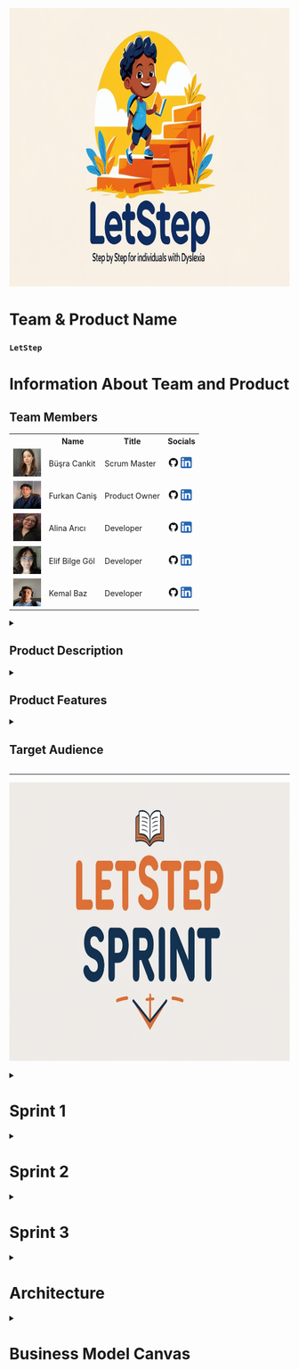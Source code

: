  <html>
  <body>

<p align="center">
  <img src="Requirements/general/lets_image.jpg" alt="sprints" style=" height: 500px;">
</p>



  # **Team & Product Name**

  ### **`LetStep`**

  # Information About Team and Product

  ## Team Members

  <table>
    <tr>
      <th></th>
      <th>Name</th>
      <th>Title</th>
      <th>Socials</th>
    </tr>
    <tr>
      <td><img src="Requirements/photo_team/busra1.png" width="50" height="50" /></td>
      <td>Büşra Cankit</td>
      <td>Scrum Master</td>
      <td>
        <a href="https://github.com/busracankit" target="_blank"><img src="Requirements/social/github.png" width="20" height="20"/></a>
        <a href="https://www.linkedin.com/in/busracankit/" target="_blank" ><img src="Requirements/social/linkedin.png" width="20" height="20" /></a>
      </td>
    </tr>
    <tr>
      <td><img src="Requirements/photo_team/Furkan.png" width="50" height="50" /></td>
      <td>Furkan Caniş</td>
      <td>Product Owner</td>
      <td>
        <a href="https://github.com/furkancanis" target="_blank"><img src="Requirements/social/github.png" width="20" height="20"/></a>
        <a href="https://www.linkedin.com/in/furkancani%C5%9F/" target="_blank" ><img src="Requirements/social/linkedin.png" width="20" height="20" /></a>
      </td>
    </tr>
    <tr>
      <td><img src="Requirements/photo_team/alina.png"" width="50" height="50" /></td>
      <td>Alina Arıcı</td>
      <td>Developer</td>
      <td>
        <a href="https://github.com/alinaa248" target="_blank"><img src="Requirements/social/github.png" width="20" height="20"/></a>
        <a href="https://www.linkedin.com/in/alinaarici/" target="_blank" ><img src="Requirements/social/linkedin.png" width="20" height="20" /></a>
      </td>
    </tr>
    <tr>
      <td><img src="Requirements/photo_team/elif.png" width="50" height="50" /></td>
      <td>Elif Bilge Göl</td>
      <td>Developer</td>
      <td>
        <a href="https://github.com/BilgeAI" target="_blank"><img src="Requirements/social/github.png" width="20" height="20"/></a>
        <a href="https://www.linkedin.com/in/elif-bilge-g%C3%B6l-3293a421a/" target="_blank" ><img src="Requirements/social/linkedin.png" width="20" height="20" /></a>
      </td>
    </tr>
    <tr>
      <td><img src="Requirements/photo_team/kemal.png" width="50" height="50" /></td>
      <td>Kemal Baz </td>
      <td>Developer</td>
      <td>
        <a href="https://github.com/Anonyuser-x" target="_blank"><img src="Requirements/social/github.png" width="20" height="20"/></a>
        <a href="https://www.linkedin.com/in/kemal-baz-penetrationtester-ethicalhacking/" target="_blank" ><img src="Requirements/social/linkedin.png" width="20" height="20" /></a>
      </td>
    </tr>
    <tr>
  </tr>
  </table>




  <details>
<summary><h2>Product Description</h2></summary>
LetStep is an AI-powered, web-based educational platform designed to support individuals diagnosed with dyslexia in developing their reading, comprehension, and learning skills. It makes learning more accessible and sustainable through personalized exercises tailored to each individual's cognitive profile.

The platform analyzes users' needs based on their age, learning level, and pace, evaluating data such as reading habits and attention patterns to deliver customized content. With the support of artificial intelligence and data science, the difficulty level of the exercises is dynamically adjusted.

LetStep's clean and focus-friendly interface helps users with dyslexia stay engaged with the content. The built-in text-to-speech and feedback systems support auditory learning, transforming the platform into a digital learning coach.

Additionally, a dedicated monitoring panel enables parents and education specialists to track progress in real time and provide timely guidance and intervention when needed.
What does it offer?

    ✅ Interactive lessons using visual, auditory, and kinesthetic techniques

    ✅ Text-to-speech and speech-to-text support

    ✅ Adaptive reading modes (font, spacing, color filters)

    ✅ Gamified learning modules to keep motivation high

    ✅ Progress tracking for parents and teachers

    ✅ Exercises focused on building confidence, comprehension, and memory

We believe that dyslexia is not a limitation, but a different way of thinking. Our mission is to give every learner the tools they need to thrive, regardless of how they read or write.
  </details>

  <details>
    <summary><h2>Product Features</h2></summary>

 1. 🎧 Text-to-Speech & Speech-to-Text Support
Allows users to hear the content read aloud or speak instead of typing — ideal for overcoming reading and writing difficulties.

2. 🅰️ Dyslexia-Friendly Fonts and Layouts
Customizable fonts (like OpenDyslexic), increased line spacing, and background filters reduce visual stress and make reading more comfortable.

3. 🎮 Gamified Learning Modules
Lessons are turned into interactive games that boost motivation, improve memory, and reinforce core reading/writing skills.

4. 📊 Personalized Learning Paths
AI-driven adaptation tailors lessons to the user’s specific pace, strengths, and challenges — no one-size-fits-all approach.

5. 🧩 Multi-Sensory Learning Tools
Combines visuals, sound, touch, and movement to engage different parts of the brain and improve retention.

6. 📝 Real-Time Feedback and Progress Tracking
Students, parents, and teachers can view real-time progress and receive personalized feedback to identify areas of growth.

7. 🗂️ Visual Organizers and Mind Mapping
Helps users plan ideas, structure thoughts, and organize information in a non-linear, brain-friendly format.

8. 🔁 Repeat & Reinforce Functionality
Enables users to repeat tricky lessons easily, and reinforces difficult concepts using alternative methods.

  </details>

  <details>
    <summary><h2>Target Audience</h2></summary>
    <p>
     🎯 Target Audience

1. 🧒 Children with Dyslexia (Ages 6–16)
The core user group — young learners who face reading, writing, and comprehension challenges due to dyslexia.
This platform offers them a safe, encouraging, and accessible space to build literacy skills at their own pace.

2. 👨‍👩‍👧 Parents of Dyslexic Children
Parents seeking supportive tools to assist their children outside of the traditional classroom.
They benefit from real-time progress tracking and guidance on how to support learning at home.

3. 👩‍🏫 Educators & Special Education Teachers
Teachers working with neurodiverse students who need adaptive and inclusive educational technology.
The platform helps them personalize lesson plans and track student development efficiently.

4. 🧠 Educational Therapists & Psychologists
Professionals involved in cognitive development and educational rehabilitation for dyslexic learners.
The tool can be integrated into therapy sessions or used as a supplement to traditional interventions.

5. 🎓 Educational Institutions & Schools
Primary and secondary schools aiming to make classrooms more inclusive and technologically adaptive.
The product supports IEP (Individualized Education Plan) goals and promotes accessibility in education.

6. 🏥 Clinics & Learning Centers
Private learning centers, clinics, and NGOs that specialize in learning difficulties.
It can serve as a valuable resource to enhance their service offerings and improve outcomes for clients.

7. 🌍 NGOs & Government Programs
Organizations promoting accessible education, literacy, or neurodiversity inclusion.
The platform aligns with social impact missions and scalable educational initiatives.
    </p>
  </details>

  --- 

<p align="center">
  <img src="Requirements/general/lets_sprint.jpg" alt="sprints" style=" height: 500px;">
</p>

  <details>
    <summary><h1>Sprint 1</h1></summary>


  <details>
    <summary><h3>Sprint 1 - App Screenshots</h3></summary>
  <table style="width: 100%;">
    <tr>
      <td colspan="4" style="text-align: center;"><h2>Authentication Pages</h2></td>
    </tr>
    <tr>
      <td style="width: 25%;"><img src="Requirements/social/signin.png" style="max-width: 100%; height: auto;"></td>
      <td style="width: 25%;"><img src="Requirements/social/signup.png" style="max-width: 100%; height: auto;"></td>
    </tr>
    <tr>
      <td colspan="4" style="text-align: center;"><h2>Homepage and Location Pages</h2></td>
    </tr>
    <tr>
      <td style="width: 25%;"><img src="Requirements/social/home1.png" style="max-width: 100%; height: auto;"></td>
      <td style="width: 25%;"><img src="Requirements/social/home2.png" style="max-width: 100%; height: auto;"></td>
      <td style="width: 25%;"><img src="Requirements/social/home3.png" style="max-width: 100%; height: auto;"></td>
    </tr>
    <tr>
      <td colspan="4" style="text-align: center;"><h2>Dashboard Page </h2></td>
    </tr>
    <tr>
      <td style="width: 25%;"><img src="Requirements/social/dashboard.png" style="max-width: 100%; height: auto;"></td>
    </tr>
  </table>
  </details>   



<details>
  <summary><h3>Sprint 1 - Sprint and Project Development Screenshots</h3></summary>

  <p align="center">
    <img src="Requirements/Photo_Codes/model_user.png" width="200"/>
    <img src="Requirements/Photo_Codes/functions_1.png" width="200"/>
    <img src="Requirements/Photo_Codes/functions_2.png" width="200"/>
    <img src="Requirements/Photo_Codes/auth.png" width="200"/>
    <img src="Requirements/Photo_Codes/index.png" width="200"/>
    <img src="Requirements/Photo_Codes/loginjs.png" width="200"/>
    <img src="Requirements/Photo_Codes/team_letstep.png" width="200"/>
    <img src="Requirements/Photo_Codes/main.png" width="200"/>
    <img src="Requirements/Photo_Codes/map.png" width="200"/>
    <img src="Requirements/Photo_Codes/daily.png" width="200"/>

  </p>

</details>
  <details>
    <summary><h3>Sprint 1 - Board</h3></summary>
    <img src="Requirements/social/sprint_1_board.png" style="max-width: 100%; height: auto;">
  </details>
  <details>
    <summary><h3>Sprint 1 - Burndown Chart</h3></summary>
    <img src="Requirements/social/burndown_charts1.png" style="max-width: 100%; height: auto;">
    <img src="Requirements/social/burndown_charts.png" style="max-width: 100%; height: auto;">
  </details>

 

  - **Sprint Notes**:
   
 ✏️ Burndown Chart Sprint Notes
 
    
    Date Range: 26.06.2025 - 07.07.2025 (12 Days).
    
    Workload: The entire 150 points of work were completed (150/150).
    
    Tasks: All 15 planned tasks were completed.
    
    Performance: The team lagged behind the ideal progress line for most of the sprint but managed to reach the goals with an intense push in the last two days (06.07 - 07.07).
    
    Key Outputs: All core tasks such as Market Research, Concept Development, Development Panel UI, Authentication System, Mind Map Module, and the Sprint Presentation were finished.
    
    Conclusion: The sprint met its goals thanks to a last-minute high-effort push. However, the slow progress throughout the sprint should be considered a risk factor 
    for future planning.
    
  
👇 Expected Point Completion and Logic

    Total target points: 900 

    Sprint 1 goal: 150 points (idea planning and design phase) — ✅

    Sprint 2 goal: 300 points (focused on coding and API integrations) - 🔜

    Sprint 3 goal: 450 points (remaining tasks and integrations) - 🔜

Daily Scrum: [Sprint 1 Daily Scrum](https://github.com/busracankit/GROUP-69/tree/main/Requirements/Sprint%201%20Daily%20Scrum)

🧾 Sprint 1 Review Summaries

    1 - Prototypes and designs were prepared by Kemal Baz and Furkan Caniş.
     
    2 - Due to the app having different features, prioritization was challenging.
    
    3 - The habit-forming feature was highlighted.
    
    4 - Logo selection was quick, while choosing the brand name took longer.  

    5 - The first week was spent on market research, user interviews, and creating a draft idea.
  
    6 - Designs were completed in the second week.
  
    7 - The project management method was determined, the team was introduced, and the system to be used in upcoming sprints was established.
  
    8 - Initially, there were no dates used in Notion; the next day’s tasks were discussed in daily Teams meetings. Later, dates were added for the burndown chart.
  
    9 - The first sprint planning was generally based on design and ideation and was productive.

👥 Sprint 1 Review Participants

    Alina Arıcı 📊
    
    Büşra Cankit 📊
    
    Elif Bilge Göl 📊
    
    Furkan Caniş 🤖
    
    Kemal Baz 🤖

🔄 Sprint 1 Retrospective Decisions

    1 - Firebase setup will be done in the second sprint.
      
    2 - The app logo will be finalized.
      
    3 - All team members will write code together in the second sprint.
      
    4 - Free API research will be done for AI integration.
      
    5 - A light mode theme will be added to the app.
      
    6 - The daily section UI will be improved.
      
    7 - User profile creation and editing page will be developed.
      
    8 - Daily planner and calendar will be integrated.
      
    9 - Habit formation and tracking page will be completed.
      
    10 - Task list and reminder features will be added.
      
    11 - Goal tracking and analysis page will be developed.
      
  </details>
  



  <details>
    <summary><h1>Sprint 2</h1></summary>


  <details>
    <summary><h3>Sprint 2 - App Screenshots</h3></summary>
  <table style="width: 100%;">
    <tr>
      <td colspan="4" style="text-align: center;"><h2>Reading Exercise Page</h2></td>
    </tr>
    <tr>
      <td style="width: 25%;"><img src="Requirements/Photo_codes_2/okuma_asistanı.png" style="max-width: 100%; height: auto;"></td>
    </tr>
    <tr>
      <td colspan="4" style="text-align: center;"><h2>Exercise Main Page</h2></td>
    </tr>
    <tr>
      <td style="width: 25%;"><img src="Requirements/Photo_codes_2/egzersiz.png" style="max-width: 100%; height: auto;"></td>
      <td style="width: 25%;"><img src="Requirements/Photo_codes_2/egzersiz_2.png" style="max-width: 100%; height: auto;"></td>
    </tr>
    <tr>
      <td colspan="4" style="text-align: center;"><h2>Detail Exercise Pages</h2></td>
    </tr>
    <tr>
      <td style="width: 25%;"><img src="Requirements/Photo_codes_2/exercise_1.png" style="max-width: 100%; height: auto;"></td>
      <td style="width: 25%;"><img src="Requirements/Photo_codes_2/exercise_2.png" style="max-width: 100%; height: auto;"></td>
      <td style="width: 25%;"><img src="Requirements/Photo_codes_2/exercise_3.png" style="max-width: 100%; height: auto;"></td>
      <td style="width: 25%;"><img src="Requirements/Photo_codes_2/exercise_4.png" style="max-width: 100%; height: auto;"></td>
      <td style="width: 25%;"><img src="Requirements/Photo_codes_2/exercise_5.png" style="max-width: 100%; height: auto;"></td>
    </tr>
     <tr>
      <td colspan="4" style="text-align: center;"><h2>Data science studies </h2></td>
    </tr>
    <tr>
      <td style="width: 25%;"><img src="Requirements/Photo_codes_2/data_3.jpg" style="max-width: 100%; height: auto;"></td>
      <td style="width: 25%;"><img src="Requirements/Photo_codes_2/data_1.jpg" style="max-width: 100%; height: auto;"></td>
      <td style="width: 25%;"><img src="Requirements/Photo_codes_2/data_2.jpg" style="max-width: 100%; height: auto;"></td>
      <td style="width: 25%;"><img src="Requirements/Photo_codes_2/data_4.jpg" style="max-width: 100%; height: auto;"></td>
    </tr>
  </table>
  </details>   



<details>
  <summary><h3>Sprint 2 - Sprint and Project Development Screenshots</h3></summary>

  <p align="center">
    <img src="Requirements/Photo_codes_2/egzersiz.png" width="200"/>
    <img src="Requirements/Photo_codes_2/egzersiz_2.png" width="200"/>
    <img src="Requirements/Photo_codes_2/okuma_asistanı.png" width="200"/>
    <img src="Requirements/Photo_codes_2/ffmpeg.png" width="200"/>
    <img src="Requirements/Photo_codes_2/okuma_a_code.png" width="200"/>
    <img src="Requirements/Photo_codes_2/okuma_a_code_2.png" width="200"/>
    <img src="Requirements/Photo_codes_2/okuma_a_sözlük.png" width="200"/>
    <img src="Requirements/Photo_codes_2/app_1.jpg" width="200"/>
    <img src="Requirements/Photo_codes_2/app_2.jpg" width="200"/>
    <img src="Requirements/Photo_codes_2/app_3.jpg" width="200"/>
    <img src="Requirements/Photo_codes_2/app_4.jpg" width="200"/>
  </p>
</details>


  <details>
    <summary><h3>Sprint 2 - Board</h3></summary>
    <img src="Requirements/general/sprint_2_board.png" style="max-width: 100%; height: auto;">
  </details>
  
  <details>
    <summary><h3>Sprint 2 - Burndown Chart</h3></summary>
    <img src="Requirements/sprint_2_daily_scrum/burndown2.png" style="max-width: 100%; height: auto;">
    <img src="Requirements/sprint_2_daily_scrum/burndown_chart2.png" style="max-width: 100%; height: auto;">
  </details>
  


  - **Sprint Notes**:
   
✏️ Burndown Chart Sprint Notes

    Date Range: 09.07.2025 - 20.07.2025 (12 Days).
    
    Workload: The entire 300 points of work were completed (300/300).
    
    Tasks: All 20 planned tasks were completed.
    
    Performance: The team fell behind the ideal line in the first half of the sprint but increased 
    its performance in the second half to finish the sprint on time.
    
    Key Outputs: Core developments such as the development architecture, 
    integration of the personalization model, backend debugging, and the AI-powered reading assistant were completed.
    
    Conclusion: Despite a slowdown in the middle, the sprint reached its goals on time with an effective recovery.
  
👇 Expected Point Completion and Logic

    Total target points: 900 

    Sprint 1 goal: 150 points (idea planning and design phase) — ✅

    Sprint 2 goal: 300 points (focused on coding and API integrations) - ✅

    Sprint 3 goal: 450 points (remaining tasks and integrations) - 🔜

Daily Scrum: [Sprint 2 Daily Scrum](https://github.com/busracankit/GROUP-69/tree/main/Requirements/sprint_2_daily_scrum)

🧾 Sprint 2 Review Summaries

    1 - During Sprint 2, three exercises were successfully completed. Additionally, data processing and preparation efforts 
    have reached approximately 70% completion. At this stage, the core architectural frameworks and functional infrastructures have been solidified.

    2 -The application's broad technical scope caused prioritization challenges in coding during this sprint.

    3 - The user progress tracking system and personalization module became key focus areas.

    4 - API integrations to connect backend and frontend were the main point of team coordination throughout the sprint.

    5 - The dashboard design, parent panel, and student progress panel were made functional during the sprint.

    6 - Backend debugging and system stabilization were successfully completed towards the end of the sprint by Furkan and Kemal.

    7 - Daily Scrum meetings were held every day via Microsoft Teams.

    8 - At the beginning of the sprint, tasks were planned without specific dates, but date fields were later added to Notion for burndown chart tracking.

    9 - Sprint 2 was productive in terms of establishing the technical backbone of the application and setting up the codebase for all modules.



👥 Sprint 2 Review Participants

    Alina Arıcı 📊
    
    Büşra Cankit 📊
    
    Elif Bilge Göl 📊
    
    Furkan Caniş 🤖
    
    Kemal Baz 🤖

🔄 Sprint 2 Retrospective Decisions

    1 - Final touches will be added to the development model architecture.
    
    2 - Data preparation for admin panel reports will be carried out by Büşra, Elif, and Alina during Sprint 3.
    
    3 - Backend and frontend structuring of the admin panel will be handled by Furkan and Kemal in Sprint 3.
    
    4 - The results of the personalization model will be analyzed more effectively.
    
    5 - The visual representation of the progress tracking graph will be updated.
    
    6 - New filtering and sorting features will be added to the user progress dashboard.
    
    7 - The user interfaces of both student and parent panels will be simplified.
    
    8 - Data synchronization between backend and frontend will be improved.
    
    9 - A prototype for the AI assistant’s voice response feature will be initiated.
    
    10 - The daily calendar, goal tracking, and habit modules will be integrated and work together seamlessly.


  </details>

  

   <details>
    <summary><h1>Sprint 3</h1></summary>



  <details>
    <summary><h3>Sprint 3 - App Screenshots</h3></summary>
  <table style="width: 100%;">
    <tr>
      <td colspan="4" style="text-align: center;"><h2>Admin Panel Page</h2></td>
    </tr>
    <tr>
      <td style="width: 25%;"><img src="Requirements/photo_codes_3/admin_paneli.png" style="max-width: 100%; height: auto;"></td>
     <td style="width: 25%;"><img src="Requirements/photo_codes_3/admin_paneli2.png" style="max-width: 100%; height: auto;"></td>
     <td style="width: 25%;"><img src="Requirements/photo_codes_3/raporlar.png" style="max-width: 100%; height: auto;"></td>
     <td style="width: 25%;"><img src="Requirements/photo_codes_3/giris.png" style="max-width: 100%; height: auto;"></td>
    </tr>
    <tr>
      <td colspan="4" style="text-align: center;"><h2>Progress Report Page</h2></td>
    </tr>
    <tr>
      <td style="width: 25%;"><img src="Requirements/photo_codes_3/bireysel_gelisim.png" style="max-width: 200%; height: auto;"></td>
      <td style="width: 25%;"><img src="Requirements/photo_codes_3/bireysel_gelisim2.png" style="max-width: 200%; height: auto;"></td>
     <td style="width: 25%;"><img src="Requirements/photo_codes_3/gelisim_raporu5.png" style="max-width: 200%; height: auto;"></td>
    </tr> 
    <tr>
      <td colspan="4" style="text-align: center;"><h2>Parents Report Page</h2></td>
    </tr>
   <td style="width: 25%;"><img src="Requirements/photo_codes_3/veli_paneligiris.png" style="max-width: 100%; height: auto;"></td>
   <td style="width: 25%;"><img src="Requirements/photo_codes_3/veli_paneli1.png" style="max-width: 100%; height: auto;"></td>
   <td style="width: 25%;"><img src="Requirements/photo_codes_3/veli_paneli2.png" style="max-width: 100%; height: auto;"></td>
   <td style="width: 25%;"><img src="Requirements/photo_codes_3/veli_paneli3.png" style="max-width: 100%; height: auto;"></td>
   <td style="width: 25%;"><img src="Requirements/photo_codes_3/veli_paneli4.png" style="max-width: 100%; height: auto;"></td>
   <td style="width: 25%;"><img src="Requirements/photo_codes_3/veli_paneli5.png" style="max-width: 100%; height: auto;"></td>
   <td style="width: 25%;"><img src="Requirements/photo_codes_3/veli_paneli6.png" style="max-width: 100%; height: auto;"></td>
   <td style="width: 25%;"><img src="Requirements/photo_codes_3/veli_paneli7.png" style="max-width: 100%; height: auto;"></td>
   <td style="width: 25%;"><img src="Requirements/photo_codes_3/veli_paneli14.jpg" style="max-width: 100%; height: auto;"></td>
   <td style="width: 25%;"><img src="Requirements/photo_codes_3/veli_paneli8.png" style="max-width: 100%; height: auto;"></td>
   <td style="width: 25%;"><img src="Requirements/photo_codes_3/veli_paneli10.png" style="max-width: 100%; height: auto;"></td>
   <td style="width: 25%;"><img src="Requirements/photo_codes_3/veli_paneli11.png" style="max-width: 100%; height: auto;"></td>
    </tr>
    <tr>
      <td colspan="4" style="text-align: center;"><h2>Dyslexia Flashcards</h2></td>
    </tr>
    <tr>
      <td style="width: 25%;"><img src="Requirements/photo_codes_3/kelime_asistanı.png" style="max-width: 100%; height: auto;"></td> 
    </tr>
     <tr>
      <td colspan="4" style="text-align: center;"><h2>Personalized Daily Calendar With AI </h2></td>
    </tr>
    <tr>
      <td style="width: 25%;"><img src="Requirements/photo_codes_3/kisiselleştirilmisplan.png" style="max-width: 100%; height: auto;"></td>
      <td style="width: 25%;"><img src="Requirements/photo_codes_3/kisisellestirilmisplan2.png" style="max-width: 100%; height: auto;"></td>
         <td style="width: 25%;"><img src="Requirements/photo_codes_3/yapay_zeka_planı.png" style="max-width: 100%; height: auto;"></td>
         <td style="width: 25%;"><img src="Requirements/photo_codes_3/yapay_zeka_planı2.png" style="max-width: 100%; height: auto;"></td>
    </tr>
   <tr>
      <td colspan="4" style="text-align: center;"><h2>Teacher Register</h2></td>
    </tr>
    <tr>
      <td style="width: 25%;"><img src="Requirements/photo_codes_3/giris2.png" style="max-width: 100%; height: auto;"></td>
        <td style="width: 25%;"><img src="Requirements/photo_codes_3/admin_paneli3.png" style="max-width: 100%; height: auto;"></td>
    </tr>
    <tr>
      <td colspan="4" style="text-align: center;"><h2>Reset Password</h2></td>
    </tr>
     <tr>
        <td style="width: 25%;"><img src="Requirements/photo_codes_3/giris3.png" style="max-width: 100%; height: auto;"></td>
        <td style="width: 25%;"><img src="Requirements/photo_codes_3/giris4.png" style="max-width: 100%; height: auto;"></td>
      </tr>
    <tr>
      <td colspan="4" style="text-align: center;"><h2>Error Pages</h2></td>
    </tr>
    <tr>
       <td style="width: 25%;"><img src="Requirements/photo_codes_3/error_page.png" style="max-width: 100%; height: auto;"></td>
       <td style="width: 25%;"><img src="Requirements/photo_codes_3/error_page2.png" style="max-width: 100%; height: auto;"></td>
       <td style="width: 25%;"><img src="Requirements/photo_codes_3/error_page3.png" style="max-width: 100%; height: auto;"></td>
       <td style="width: 25%;"><img src="Requirements/photo_codes_3/error_page5.png" style="max-width: 100%; height: auto;"></td>
    </tr>
  </table>
  </details>   



<details>
  <summary><h3>Sprint 3 - Sprint and Project Development Screenshots</h3></summary>

  <p align="center">
    <img src="Requirements/photo_codes_3/kod.png" width="200"/>
    <img src="Requirements/photo_codes_3/kod2.png" width="200"/>
    <img src="Requirements/photo_codes_3/kod3.png" width="200"/>
    <img src="Requirements/photo_codes_3/kod5.png" width="200"/>
    <img src="Requirements/photo_codes_3/kod7.png" width="200"/>
    <img src="Requirements/photo_codes_3/kod8.png" width="200"/>
  </p>
</details>


  <details>
    <summary><h3>Sprint 3 - Board</h3></summary>
    <img src="Requirements/general/sprint_3_board.png" style="max-width: 100%; height: auto;">
  </details>
  <details>
    <summary><h3>Sprint 3 - Burndown Chart</h3></summary>
    <img src="Requirements/sprint3_daily_scrum/burndownchart3.png" style="max-width: 100%; height: auto;">
    <img src="Requirements/sprint3_daily_scrum/burndownchartgraph3.png" style="max-width: 100%; height: auto;">
  </details>
  


  - **Sprint Notes**:
   
✏️ Burndown Chart Sprint Notes

    Date Range: 21.07.2025 - 03.08.2025 (14 Days).
    
    Workload: The entire 450 points of work were completed (450/450).
    
    Tasks: All 30 planned tasks were completed.
    
    Performance: The team's performance was very close to the ideal trend line throughout the sprint.
    
    Key Outputs: Critical tasks such as User/Parent/Admin panels, reading assistant features, 
    AI infrastructure, and the demo video were completed.
    
    Conclusion: The sprint has met its goals on time and in full.
  
👇 Expected Point Completion and Logic

    Total target points: 900 

    Sprint 1 goal: 150 points (idea planning and design phase) — ✅

    Sprint 2 goal: 300 points (focused on coding and API integrations) - ✅

    Sprint 3 goal: 450 points (remaining tasks and integrations) - ✅

Daily Scrum: [Sprint 3 Daily Scrum](https://github.com/busracankit/GROUP-69/tree/main/Requirements/sprint3_daily_scrum)

 🧾 Sprint 3 Review Summaries

    1 - During Sprint 3, significant progress was achieved, marking the completion of the project’s final development phase.
    A total of 12 core exercises were successfully integrated into the backend, and new exercises were added. Additionally,
    the AI-powered flashcard system and the Reading Assistant module were finalized and connected with real user data.

    2 - Given the broad scope and final nature of this sprint, task prioritization became more intense, especially as UI polishing,
    backend stabilization, and integration efforts were required in parallel.

    3 - Key focus areas during this sprint included the individual development panel, where weekly progress and detailed daily
    analyses were merged into a unified view. The admin panel was also finalized, both in terms of functionality and visual refinement.

    4 - Backend-frontend API integrations were essential throughout Sprint 3, especially to connect the analytics, reporting, and personalization layers of the system.
    
    5 - Major interface components such as the dashboard, parent panel, student progress views, and admin report sections were
    all made fully functional. Additional efforts were placed on CSS styling and visual consistency.

    6 - System debugging, backend adjustments, and real-data testing were completed by Furkan and Kemal. Their work ensured 
    the platform was fully stable, reliable, and ready for final deployment.

    7 - Daily Scrum meetings continued regularly via Microsoft Teams, facilitating consistent progress tracking and prompt resolution of blockers.

    8 - Unlike previous sprints, this sprint began with well-defined tasks and deadlines. The team utilized Notion more 
    actively for date tracking and burndown chart generation, which improved visibility into sprint health.

    9 - Sprint 3 was not only productive but also conclusive, as it brought together all core modules—user, parent, and admin 
    sides—into a cohesive and fully functional application. It also included documentation efforts,
    a feature demo video, and preparations for post-sprint presentation.



👥 Sprint 3 Review Participants

    Alina Arıcı 📊
    
    Büşra Cankit 📊
    
    Elif Bilge Göl 📊
    
    Furkan Caniş 🤖
    
    Kemal Baz 🤖

🔄 Sprint 3 Retrospective Decisions

    1 - The development model architecture was finalized with all modules fully integrated and aligned with the application’s functional goals.
    
    2 - Admin panel report data was successfully prepared and integrated by Büşra, Elif, and Alina, ensuring a complete and functional analytics view.
    
    3 - Backend and frontend structuring of the admin panel was completed by Furkan and Kemal, including design improvements and backend logic refinements.
    
    4 - The personalization model results were analyzed and used effectively within the individual development panel and disleksi flashcard modules.
    
    5 - The progress tracking graphs were visually enhanced and optimized for clarity, especially in the General Overview and Exercise-Based Weekly Progress sections.
    
    6 - Filtering and sorting options were introduced into the development dashboard, allowing users and admins to better navigate student data.
    
    7 - User interfaces for both the student and parent panels were improved for simplicity and usability, with visual consistency across all screens.
    
    8 - Data synchronization between backend and frontend was successfully stabilized through API adjustments and final bug fixes.
    
    9 - The Reading Assistant was improved and integrated with the Flashcard Module. While using the assistant, 
    users can now review their mispronounced words, compare them with correct pronunciations, and listen to accurate audio feedback for better learning.
    
    10 - New development ideas were discussed, and the most promising suggestions were recorded for potential implementation.

🔧 Development Ideas
    
    🧠 Learning Experience Enchancements
 
      ✍️ Creative Expression Notebook ("Dream Journal")
        Students are provided with specific words—ideally those they struggle with—and asked to write short stories using them.
        This not only reinforces vocabulary retention but also encourages creative thinking and narrative skills.
        In future iterations, students may be invited to complement their stories with drawings.
 
      🔍 Letter Microscope Interaction
        A playful learning module where students interact with letters by zooming in, revealing animated visuals of objects 
        that start with the selected letter (e.g., zooming into the letter "B" reveals a balloon, a bike, a ball).
        This strengthens letter-sound associations through visual reinforcement and interactive engagement.

      📖 Audio Library System
        A dedicated audio library will be created by integrating licensed children's books into the mobile application. 
        Students will be able to listen to these books or read them aloud while recording their voice through the app.
        These recordings will enable the system to track how much the student has read, the reading duration, regularity, and reading progress.
        The system is designed to encourage reading habits and make the reading experience more enjoyable.    
        
      🟥 Color & Sound Memory Game
        A multisensory memory game where colorful buttons light up in a sequence, 
        each paired with a distinct sound (e.g., red = “do”, yellow = “re”).
        Students observe and hear the sequence, then repeat it by tapping the buttons in the same order. 
        Each correct answer extends the sequence. This enhances visual-auditory memory, attention, and sequencing skills.
        By engaging both sight and hearing, it supports sensory integration—a key need for students with dyslexia.
        
    🪞 Emotional & Behavioral Insights

      😊 Emotional Reflection Panel
        A dedicated interface where students are prompted to reflect on their emotions regularly. For younger learners,
        emoji-based responses are used. This emotional data is then incorporated into weekly performance
        analytics to better understand the correlation between emotional state and academic progress. 
       
    📊 Data-Driven Reporting and Analysis      

      📈 Learning Stability Forecasting System
        Student errors are modeled as a time series to detect mean-reversion using ADF and ACF/PACF. 
        Persistent error patterns trigger targeted interventions. Helps detect unstable learning patterns and supports targeted support plans.
        Machine learning models are trained to forecast future performance, enabling early detection of learning plateaus.
     
 
  </details>

   <details>
    <summary><h1>Architecture</h1></summary>
    <img src="Requirements/general/architecture_project_sprint3.png" style="max-width: 100%; height: auto;">
   </details>

   <details>
     <summary><h1>Business Model Canvas</h1></summary>
     <img src="Requirements/general/Business Model Canvas.png" style="max-width: 100%; height: auto;">
   </details>
   
